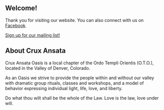 <h2>Welcome!</h2>
<p>Thank you for visiting our website. You can also connect with us on <a href="https://www.facebook.com/CruxAnsataOTO/" target"_blank">Facebook</a>.</p>
<p><a href="#" id="open-mc-popup" onclick ="showMailingPopUp(); return false;">Sign up for our mailing list!</a></p>
<!-- MAILCHIMP MODAL FORM -->
 <script type="text/javascript" src="//s3.amazonaws.com/downloads.mailchimp.com/js/signup-forms/popup/embed.js" data-dojo-config="usePlainJson: true, isDebug: false"></script>
 <script>function showMailingPopUp() {
 require(["mojo/signup-forms/Loader"], function(L) { L.start({"baseUrl":"mc.us13.list-manage.com","uuid":"2cf9a968d70230ef789606d7f",
 "lid":"d665f91ec7"}) })
 document.cookie = "MCEvilPopupClosed=; expires=Thu, 01 Jan 1970 00:00:00 UTC";
 };</script>
<h2>About Crux Ansata</h2>
<p>Crux Ansata Oasis is a local chapter of the Ordo Templi Orientis (O.T.O.), located in the Valley of Denver, Colorado.<p>
<p>As an Oasis we strive to provide the people within and without our valley with dramatic group rituals, classes and workshops, and a model of behavior expressing individual light, life, love, and liberty.</p>
<pullquote>Do what thou wilt shall be the whole of the Law. Love is the law, love under will.</pullquote><br><br><br>

